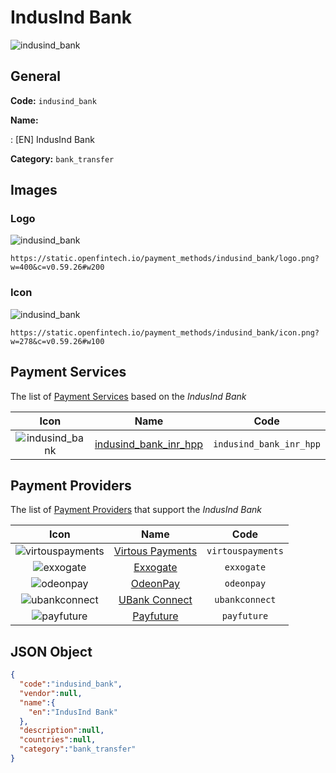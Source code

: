 
# IndusInd Bank 
![indusind_bank](https://static.openfintech.io/payment_methods/indusind_bank/logo.png?w=400&c=v0.59.26#w200)  

## General 
**Code:** `indusind_bank` 
 
**Name:** 
 
:	[EN] IndusInd Bank 
 
**Category:** `bank_transfer` 
 

## Images 

### Logo 
![indusind_bank](https://static.openfintech.io/payment_methods/indusind_bank/logo.png?w=400&c=v0.59.26#w200)  

```
https://static.openfintech.io/payment_methods/indusind_bank/logo.png?w=400&c=v0.59.26#w200
```  

### Icon 
![indusind_bank](https://static.openfintech.io/payment_methods/indusind_bank/icon.png?w=278&c=v0.59.26#w100)  

```
https://static.openfintech.io/payment_methods/indusind_bank/icon.png?w=278&c=v0.59.26#w100
```  

## Payment Services 
 
The list of [Payment Services](/payment-services/) based on the _IndusInd Bank_ 

|Icon|Name|Code| 
|:---:|:---:|:---:| 
|![indusind_bank](https://static.openfintech.io/payment_methods/indusind_bank/icon.png?w=278&c=v0.59.26#w100) |[indusind_bank_inr_hpp](/payment-services/indusind_bank_inr_hpp/)|`indusind_bank_inr_hpp`| 
 

## Payment Providers 
 
The list of [Payment Providers](/payment-providers/) that support the _IndusInd Bank_ 

|Icon|Name|Code| 
|:---:|:---:|:---:| 
|![virtouspayments](https://static.openfintech.io/payment_providers/virtouspayments/icon.png?w=278&c=v0.59.26#w100) |[Virtous Payments](/payment-providers/virtouspayments/)|`virtouspayments`| 
|![exxogate](https://static.openfintech.io/payment_providers/exxogate/icon.svg?w=278&c=v0.59.26#w100) |[Exxogate](/payment-providers/exxogate/)|`exxogate`| 
|![odeonpay](https://static.openfintech.io/payment_providers/odeonpay/icon.png?w=278&c=v0.59.26#w100) |[OdeonPay](/payment-providers/odeonpay/)|`odeonpay`| 
|![ubankconnect](https://static.openfintech.io/payment_providers/ubankconnect/icon.svg?w=278&c=v0.59.26#w100) |[UBank Connect](/payment-providers/ubankconnect/)|`ubankconnect`| 
|![payfuture](https://static.openfintech.io/payment_providers/payfuture/icon.svg?w=278&c=v0.59.26#w100) |[Payfuture](/payment-providers/payfuture/)|`payfuture`| 
 

## JSON Object 

```json
{
  "code":"indusind_bank",
  "vendor":null,
  "name":{
    "en":"IndusInd Bank"
  },
  "description":null,
  "countries":null,
  "category":"bank_transfer"
}
```  
